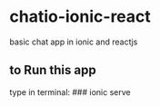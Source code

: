 # chatio-ionic-react
basic chat app in ionic and reactjs
## to Run this app
type in terminal: ### ionic serve
